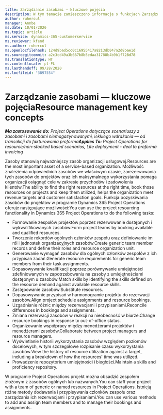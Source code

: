 ```yaml
---
title: Zarządzanie zasobami — kluczowe pojęcia
description: W tym temacie zamieszczono informacje o funkcjach Zarządzania zasobami w Microsoft Dynamics Project Operations.
author: ruhercul
manager: Annbe
ms.date: 10/01/2020
ms.topic: article
ms.service: dynamics-365-customerservice
ms.reviewer: kfend
ms.author: ruhercul
ms.openlocfilehash: 124d9bad5cc0c16955417a8213db047a2d8bae1d
ms.sourcegitcommit: a2c3cd49a3b667b8b5edaa31788b4b9b1f728d78
ms.translationtype: HT
ms.contentlocale: pl-PL
ms.lasthandoff: 09/28/2020
ms.locfileid: "3897554"
---
```

# <a name="resource-management-key-concepts"></a><span data-ttu-id="1cede-103">Zarządzanie zasobami — kluczowe pojęcia</span><span class="sxs-lookup"><span data-stu-id="1cede-103">Resource management key concepts</span></span>

<span data-ttu-id="1cede-104">_**Ma zastosowanie do:** Project Operations dotyczące scenariuszy z zasobami i zasobami niemagazynowanymi, lekkiego wdrażania — od transakcji do fakturowania proforma_</span><span class="sxs-lookup"><span data-stu-id="1cede-104">_**Applies To:** Project Operations for resource/non-stocked based scenarios, Lite deployment - deal to proforma invoicing_</span></span>

<span data-ttu-id="1cede-105">Zasoby stanowią najważniejszy zasób organizacji usługowej.</span><span class="sxs-lookup"><span data-stu-id="1cede-105">Resources are the most important asset of a service-based organization.</span></span> <span data-ttu-id="1cede-106">Możliwość znalezienia odpowiednich zasobów we właściwym czasie, zarezerwowania tych zasobów do projektów oraz ich maksymalnego wykorzystania pomaga organizacji osiągnąć cele w zakresie przychodów i zadowolenia klientów.</span><span class="sxs-lookup"><span data-stu-id="1cede-106">The ability to find the right resources at the right time, book those resources on projects and keep them utilized, helps the organization meet revenue targets and customer satisfaction goals.</span></span> <span data-ttu-id="1cede-107">Funkcja pozyskiwania zasobów do projektów w programie Dynamics 365 Project Operations oferuje następujące możliwości:</span><span class="sxs-lookup"><span data-stu-id="1cede-107">You can use the project resourcing functionality in Dynamics 365 Project Operations to do the following tasks:</span></span>

- <span data-ttu-id="1cede-108">Formowanie zespołów projektów poprzez rezerwowanie dostępnych i wykwalifikowanych zasobów.</span><span class="sxs-lookup"><span data-stu-id="1cede-108">Form project teams by booking available and qualified resources.</span></span>
- <span data-ttu-id="1cede-109">Tworzenie rekordów ogólnych członków zespołu oraz definiowanie im ról i jednostek organizacyjnych zasobów.</span><span class="sxs-lookup"><span data-stu-id="1cede-109">Create generic team member records and define their roles and resource organization unit.</span></span>
- <span data-ttu-id="1cede-110">Generowanie wymagań zasobów dla ogólnych członków zespołów z ich przypisań zadań.</span><span class="sxs-lookup"><span data-stu-id="1cede-110">Generate resource requirements for generic team members from their task assignments.</span></span>
- <span data-ttu-id="1cede-111">Dopasowywanie kwalifikacji poprzez porównywanie umiejętności zdefiniowanych w zapotrzebowaniu na zasoby z umiejętnościami dostępnym u zasobów.</span><span class="sxs-lookup"><span data-stu-id="1cede-111">Match skills by identifying the skills defined on the resource demand against available resource skills.</span></span>
- <span data-ttu-id="1cede-112">Zastępowanie zasobów.</span><span class="sxs-lookup"><span data-stu-id="1cede-112">Substitute resources.</span></span>
- <span data-ttu-id="1cede-113">Dopasowywanie przypisań w harmonogramie projektu do rezerwacji zasobów.</span><span class="sxs-lookup"><span data-stu-id="1cede-113">Align project schedule assignments and resource bookings.</span></span>
- <span data-ttu-id="1cede-114">Uzgadnianie różnic między rezerwacjami i przypisaniami.</span><span class="sxs-lookup"><span data-stu-id="1cede-114">Reconcile differences in bookings and assignments.</span></span>
- <span data-ttu-id="1cede-115">Zmiana rezerwacji zasobów w reakcji na nieobecność w biurze.</span><span class="sxs-lookup"><span data-stu-id="1cede-115">Change resource bookings in response to out-of-office status.</span></span>
- <span data-ttu-id="1cede-116">Organizowanie współpracy między menedżerami projektów i menedżerami zasobów.</span><span class="sxs-lookup"><span data-stu-id="1cede-116">Collaborate between project managers and resource managers.</span></span>
- <span data-ttu-id="1cede-117">Wyświetlanie historii wykorzystania zasobów względem poziomów docelowych, w tym szczegółowe rozpisanie czasu wykorzystania zasobów.</span><span class="sxs-lookup"><span data-stu-id="1cede-117">View the history of resource utilization against a target, including a breakdown of how the resources' time was utilized.</span></span>
- <span data-ttu-id="1cede-118">Prowadzenie repozytorium umiejętności i biegłości.</span><span class="sxs-lookup"><span data-stu-id="1cede-118">Maintain a skills and proficiency repository.</span></span>


<span data-ttu-id="1cede-119">W programie Project Operations projekt można obsadzić zespołem złożonym z zasobów ogólnych lub nazwanych.</span><span class="sxs-lookup"><span data-stu-id="1cede-119">You can staff your project with a team of generic or named resources in Project Operations.</span></span> <span data-ttu-id="1cede-120">Istnieją różne metody dodawania i przypisywania członków zespołu oraz zarządzania ich rezerwacjami i przypisaniami.</span><span class="sxs-lookup"><span data-stu-id="1cede-120">You can use various methods to add and assign team members and to manage their bookings and assignments.</span></span> 
